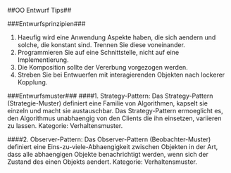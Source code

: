 ##OO Entwurf Tips##

<!-- This document is written in pandoc's markdown version -->

###Entwurfsprinzipien###
1. Haeufig wird eine Anwendung Aspekte haben, die sich aendern und solche, 
die konstant sind. Trennen Sie diese voneinander.
2. Programmieren Sie auf eine Schnittstelle, nicht auf eine Implementierung.
3. Die Komposition sollte der Vererbung vorgezogen werden.
4. Streben Sie bei Entwuerfen mit interagierenden Objekten nach lockerer Kopplung.

###Entwurfsmuster###
####1. Strategy-Pattern: 
Das Strategy-Pattern (Strategie-Muster) definiert eine Familie von Algorithmen, 
kapselt sie einzeln und macht sie austauschbar. Das Strategy-Pattern 
ermoeglicht es, den Algorithmus unabhaengig von den Clients die ihn einsetzen, 
variieren zu lassen. Kategorie: Verhaltensmuster.

####2. Observer-Pattern:
Das Observer-Pattern (Beobachter-Muster) definiert eine Eins-zu-viele-Abhaengigkeit 
zwischen Objekten in der Art, dass alle abhaengigen Objekte benachrichtigt werden,
wenn sich der Zustand des einen Objekts aendert. Kategorie: Verhaltensmuster.
